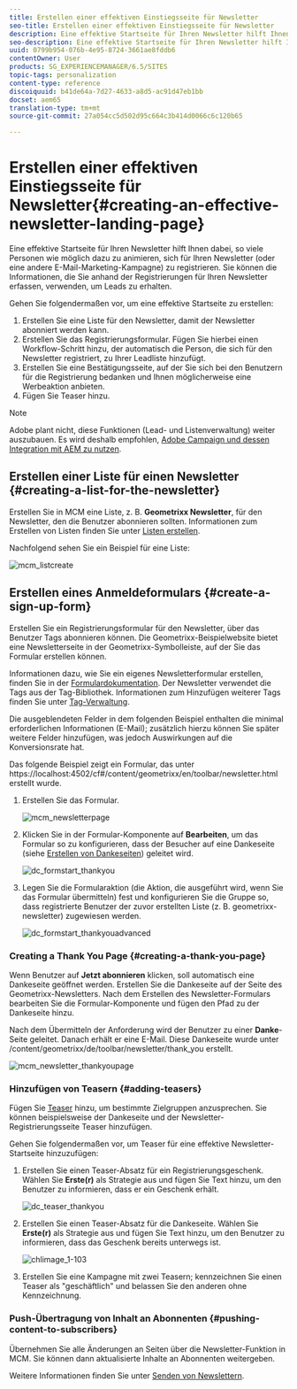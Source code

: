 ```yaml
---
title: Erstellen einer effektiven Einstiegsseite für Newsletter
seo-title: Erstellen einer effektiven Einstiegsseite für Newsletter
description: Eine effektive Startseite für Ihren Newsletter hilft Ihnen dabei, so viele Personen wie möglich dazu zu animieren, sich für Ihren Newsletter (oder eine andere E-Mail-Marketing-Kampagne) zu registrieren. Sie können die Informationen, die Sie anhand der Registrierungen für Ihren Newsletter erfassen, verwenden, um Leads zu erhalten.
seo-description: Eine effektive Startseite für Ihren Newsletter hilft Ihnen dabei, so viele Personen wie möglich dazu zu animieren, sich für Ihren Newsletter (oder eine andere E-Mail-Marketing-Kampagne) zu registrieren. Sie können die Informationen, die Sie anhand der Registrierungen für Ihren Newsletter erfassen, verwenden, um Leads zu erhalten.
uuid: 0799b954-076b-4e95-8724-3661ae8fddb6
contentOwner: User
products: SG_EXPERIENCEMANAGER/6.5/SITES
topic-tags: personalization
content-type: reference
discoiquuid: b41de64a-7d27-4633-a8d5-ac91d47eb1bb
docset: aem65
translation-type: tm+mt
source-git-commit: 27a054cc5d502d95c664c3b414d0066c6c120b65

---
```



# Erstellen einer effektiven Einstiegsseite für Newsletter{#creating-an-effective-newsletter-landing-page}

Eine effektive Startseite für Ihren Newsletter hilft Ihnen dabei, so viele Personen wie möglich dazu zu animieren, sich für Ihren Newsletter (oder eine andere E-Mail-Marketing-Kampagne) zu registrieren. Sie können die Informationen, die Sie anhand der Registrierungen für Ihren Newsletter erfassen, verwenden, um Leads zu erhalten.

Gehen Sie folgendermaßen vor, um eine effektive Startseite zu erstellen:

1. Erstellen Sie eine Liste für den Newsletter, damit der Newsletter abonniert werden kann.
1. Erstellen Sie das Registrierungsformular. Fügen Sie hierbei einen Workflow-Schritt hinzu, der automatisch die Person, die sich für den Newsletter registriert, zu Ihrer Leadliste hinzufügt.
1. Erstellen Sie eine Bestätigungsseite, auf der Sie sich bei den Benutzern für die Registrierung bedanken und Ihnen möglicherweise eine Werbeaktion anbieten.
1. Fügen Sie Teaser hinzu.

>[!NOTE]
>
>Adobe plant nicht, diese Funktionen (Lead- und Listenverwaltung) weiter auszubauen.
>Es wird deshalb empfohlen, [Adobe Campaign und dessen Integration mit AEM zu nutzen](/help/sites-administering/campaign.md).

## Erstellen einer Liste für einen Newsletter {#creating-a-list-for-the-newsletter}

Erstellen Sie in MCM eine Liste, z. B. **Geometrixx Newsletter**, für den Newsletter, den die Benutzer abonnieren sollten. Informationen zum Erstellen von Listen finden Sie unter [Listen erstellen](/help/sites-classic-ui-authoring/classic-personalization-campaigns.md#creatingnewlists).

Nachfolgend sehen Sie ein Beispiel für eine Liste:

![mcm_listcreate](assets/mcm_listcreate.png)

## Erstellen eines Anmeldeformulars {#create-a-sign-up-form}

Erstellen Sie ein Registrierungsformular für den Newsletter, über das Benutzer Tags abonnieren können. Die Geometrixx-Beispielwebsite bietet eine Newsletterseite in der Geometrixx-Symbolleiste, auf der Sie das Formular erstellen können.

Informationen dazu, wie Sie ein eigenes Newsletterformular erstellen, finden Sie in der [Formulardokumentation](/help/sites-authoring/default-components.md#form). Der Newsletter verwendet die Tags aus der Tag-Bibliothek. Informationen zum Hinzufügen weiterer Tags finden Sie unter [Tag-Verwaltung](/help/sites-authoring/tags.md#tagadministration).

Die ausgeblendeten Felder in dem folgenden Beispiel enthalten die minimal erforderlichen Informationen (E-Mail); zusätzlich hierzu können Sie später weitere Felder hinzufügen, was jedoch Auswirkungen auf die Konversionsrate hat.

Das folgende Beispiel zeigt ein Formular, das unter https://localhost:4502/cf#/content/geometrixx/en/toolbar/newsletter.html erstellt wurde.

1. Erstellen Sie das Formular.

   ![mcm_newsletterpage](assets/mcm_newsletterpage.png)

1. Klicken Sie in der Formular-Komponente auf **Bearbeiten**, um das Formular so zu konfigurieren, dass der Besucher auf eine Dankeseite (siehe [Erstellen von Dankeseiten](#creating-a-thank-you-page)) geleitet wird.

   ![dc_formstart_thankyou](assets/dc_formstart_thankyou.png)

1. Legen Sie die Formularaktion (die Aktion, die ausgeführt wird, wenn Sie das Formular übermitteln) fest und konfigurieren Sie die Gruppe so, dass registrierte Benutzer der zuvor erstellten Liste (z. B. geometrixx-newsletter) zugewiesen werden.

   ![dc_formstart_thankyouadvanced](assets/dc_formstart_thankyouadvanced.png)

### Creating a Thank You Page {#creating-a-thank-you-page}

Wenn Benutzer auf **Jetzt abonnieren** klicken, soll automatisch eine Dankeseite geöffnet werden. Erstellen Sie die Dankeseite auf der Seite des Geometrixx-Newsletters. Nach dem Erstellen des Newsletter-Formulars bearbeiten Sie die Formular-Komponente und fügen den Pfad zu der Dankeseite hinzu.

Nach dem Übermitteln der Anforderung wird der Benutzer zu einer **Danke**-Seite geleitet. Danach erhält er eine E-Mail. Diese Dankeseite wurde unter /content/geometrixx/de/toolbar/newsletter/thank_you erstellt.

![mcm_newsletter_thankyoupage](assets/mcm_newsletter_thankyoupage.png)

### Hinzufügen von Teasern {#adding-teasers}

Fügen Sie [Teaser](/help/sites-classic-ui-authoring/classic-personalization-campaigns.md#teasers) hinzu, um bestimmte Zielgruppen anzusprechen. Sie können beispielsweise der Dankeseite und der Newsletter-Registrierungsseite Teaser hinzufügen.

Gehen Sie folgendermaßen vor, um Teaser für eine effektive Newsletter-Startseite hinzuzufügen:

1. Erstellen Sie einen Teaser-Absatz für ein Registrierungsgeschenk. Wählen Sie **Erste(r)** als Strategie aus und fügen Sie Text hinzu, um den Benutzer zu informieren, dass er ein Geschenk erhält.

   ![dc_teaser_thankyou](assets/dc_teaser_thankyou.png)

1. Erstellen Sie einen Teaser-Absatz für die Dankeseite. Wählen Sie **Erste(r)** als Strategie aus und fügen Sie Text hinzu, um den Benutzer zu informieren, dass das Geschenk bereits unterwegs ist.

   ![chlimage_1-103](assets/chlimage_1-103.png)

1. Erstellen Sie eine Kampagne mit zwei Teasern; kennzeichnen Sie einen Teaser als &quot;geschäftlich&quot; und belassen Sie den anderen ohne Kennzeichnung.

### Push-Übertragung von Inhalt an Abonnenten {#pushing-content-to-subscribers}

Übernehmen Sie alle Änderungen an Seiten über die Newsletter-Funktion in MCM. Sie können dann aktualisierte Inhalte an Abonnenten weitergeben.

Weitere Informationen finden Sie unter [Senden von Newslettern](/help/sites-classic-ui-authoring/classic-personalization-campaigns.md#newsletters).
